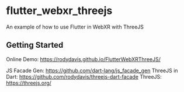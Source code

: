# flutter_webxr_threejs

An example of how to use Flutter in WebXR with ThreeJS

## Getting Started

Online Demo: https://rodydavis.github.io/FlutterWebXRThreeJS/

JS Facade Gen: https://github.com/dart-lang/js_facade_gen
ThreeJS in Dart: https://github.com/rodydavis/threejs-dart-facade
ThreeJS: https://threejs.org/